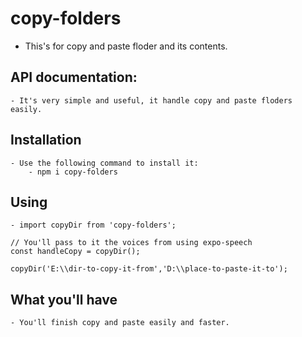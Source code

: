 # copy-folders

- This's for copy and paste floder and its contents.

## API documentation:

    - It's very simple and useful, it handle copy and paste floders easily.

## Installation

    - Use the following command to install it:
        - npm i copy-folders

## Using

    - import copyDir from 'copy-folders';

    // You'll pass to it the voices from using expo-speech
    const handleCopy = copyDir();

    copyDir('E:\\dir-to-copy-it-from','D:\\place-to-paste-it-to');

## What you'll have

    - You'll finish copy and paste easily and faster.
